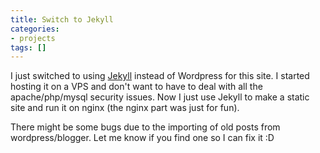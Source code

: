 ```yaml
---
title: Switch to Jekyll
categories:
- projects
tags: []
---
```


I just switched to using [Jekyll][jekyll] instead of Wordpress for this site. I started hosting it on a VPS and don't want to have to deal with all the apache/php/mysql security issues. Now I just use Jekyll to make a static site and run it on nginx (the nginx part was just for fun).

There might be some bugs due to the importing of old posts from wordpress/blogger. Let me know if you find one so I can fix it :D

[jekyll]: http://jekyllrb.com/
